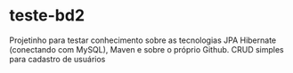 # teste-bd2
Projetinho para testar conhecimento sobre as tecnologias JPA Hibernate (conectando com MySQL), Maven e sobre o próprio Github.
CRUD simples para cadastro de usuários
